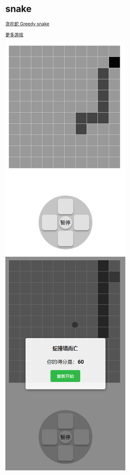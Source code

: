 # snake
[贪吃蛇 Greedy snake](https://yutlee.github.io/snake.html)

[更多游戏](https://yutlee.github.io)

![image](https://github.com/YutLee/snake/blob/main/screenshot/start.png)
![image](https://github.com/YutLee/snake/blob/main/screenshot/over.png)
